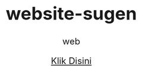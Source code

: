 # website-sugen
web
<!DOCTYPE html>
<html>
<head>
	<meta charset="utf-8">
	<meta name="viewport" content="width=device-width, initial-scale=1">
	<title>HOME</title>
	<style type="text/css">
		body
		{
			background-color: white;
			text-align: center;
			font-size: 24px;
		}
	</style>
</head>
<body>
	<a href="profil.php">Klik Disini</a>

</body>
</html>
